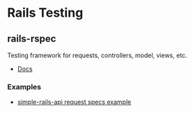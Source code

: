 # Rails Testing


## rails-rspec

Testing framework for requests, controllers, model, views, etc.

- [Docs](https://relishapp.com/rspec/rspec-rails/docs)

### Examples

- [simple-rails-api request specs example](https://github.com/bryanyee/simple-rails-api/blob/main/spec/requests/posts_requests_spec.rb)
